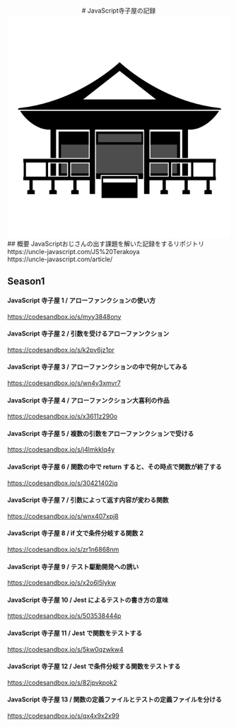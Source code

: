 <div style="text-align: center;">
# JavaScript寺子屋の記録
<img src="./615-pictogram-illustration.jpg">
</div>

<div>
## 概要
JavaScriptおじさんの出す課題を解いた記録をするリポジトリ<br>
https://uncle-javascript.com/JS%20Terakoya<br>
https://uncle-javascript.com/article/
</div>


## Season1

#### JavaScript 寺子屋 1 / アローファンクションの使い方
https://codesandbox.io/s/myy3848ony

#### JavaScript 寺子屋 2 / 引数を受けるアローファンクション
https://codesandbox.io/s/k2pv6jz1pr

#### JavaScript 寺子屋 3 / アローファンクションの中で何かしてみる
https://codesandbox.io/s/wn4v3xmvr7

#### JavaScript 寺子屋 4 / アローファンクション大喜利の作品
https://codesandbox.io/s/x3611z290o

#### JavaScript 寺子屋 5 / 複数の引数をアローファンクションで受ける
https://codesandbox.io/s/j4lmkklq4y

#### JavaScript 寺子屋 6 / 関数の中で return すると、その時点で関数が終了する
https://codesandbox.io/s/30421402jq

#### JavaScript 寺子屋 7 / 引数によって返す内容が変わる関数
https://codesandbox.io/s/wnx407xpj8

#### JavaScript 寺子屋 8 / if 文で条件分岐する関数 2
https://codesandbox.io/s/zr1n6868nm

#### JavaScript 寺子屋 9 / テスト駆動開発への誘い
https://codesandbox.io/s/x2o6l5lykw

#### JavaScript 寺子屋 10 / Jest によるテストの書き方の意味
https://codesandbox.io/s/503538444p

#### JavaScript 寺子屋 11 / Jest で関数をテストする
https://codesandbox.io/s/5kw0qzwkw4

#### JavaScript 寺子屋 12 / Jest で条件分岐する関数をテストする
https://codesandbox.io/s/82jpvkpok2

#### JavaScript 寺子屋 13 / 関数の定義ファイルとテストの定義ファイルを分ける
https://codesandbox.io/s/qx4x9x2x99